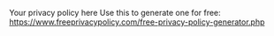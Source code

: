 Your privacy policy here Use this to generate one for free: https://www.freeprivacypolicy.com/free-privacy-policy-generator.php
